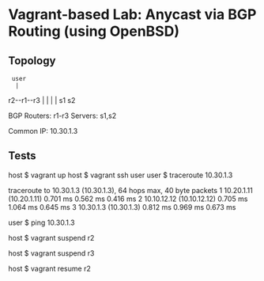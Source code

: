# Vagrant-based Lab: Anycast via BGP Routing (using OpenBSD)

## Topology

     user
      |
  r2--r1--r3
  |        |
  |        |
  s1      s2

BGP Routers: r1-r3
Servers:     s1,s2

Common IP: 10.30.1.3

## Tests

  host $ vagrant up
  host $ vagrant ssh user
  user $ traceroute 10.30.1.3

  traceroute to 10.30.1.3 (10.30.1.3), 64 hops max, 40 byte packets
   1  10.20.1.11 (10.20.1.11)  0.701 ms  0.562 ms  0.416 ms
   2  10.10.12.12 (10.10.12.12)  0.705 ms  1.064 ms  0.645 ms
   3  10.30.1.3 (10.30.1.3)  0.812 ms  0.969 ms  0.673 ms

  user $ ping 10.30.1.3
  
  host $ vagrant suspend r2

  host $ vagrant suspend r3

  host $ vagrant resume r2


